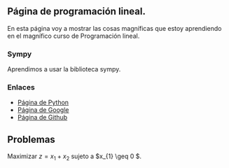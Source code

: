 <script src='https://cdn.mathjax.org/mathjax/latest/MathJax.js?config=TeX-AMS-MML_HTMLorMML'></script> 
## Página de programación lineal.
En esta página voy a mostrar las cosas magníficas que estoy aprendiendo en el 
magnífico curso de Programación lineal.
### Sympy
Aprendimos a usar la biblioteca sympy.
### Enlaces
- [Página de Python](https://www.python.org/)
- [Página de Google](https://www.google.com)
- [Página de Github](https://github.com)

## Problemas

Maximizar $z= x_{1} + x_{2}$ sujeto a $x_{1} \geq 0 $.